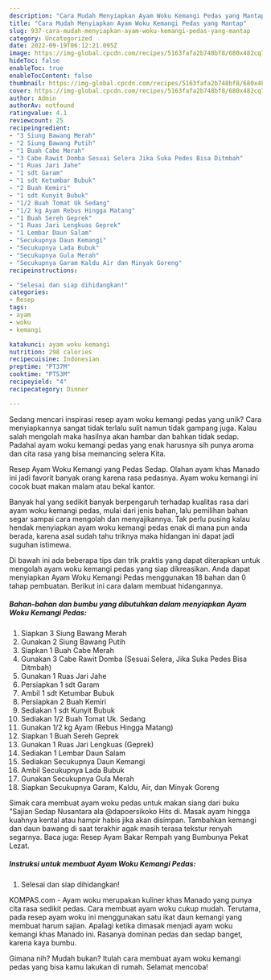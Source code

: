 ```yaml
---
description: "Cara Mudah Menyiapkan Ayam Woku Kemangi Pedas yang Mantap"
title: "Cara Mudah Menyiapkan Ayam Woku Kemangi Pedas yang Mantap"
slug: 937-cara-mudah-menyiapkan-ayam-woku-kemangi-pedas-yang-mantap
category: Uncategorized
date: 2022-09-19T06:12:21.095Z
image: https://img-global.cpcdn.com/recipes/5163fafa2b748bf8/680x482cq70/ayam-woku-kemangi-pedas-foto-resep-utama.jpg
hideToc: false
enableToc: true
enableTocContent: false
thumbnail: https://img-global.cpcdn.com/recipes/5163fafa2b748bf8/680x482cq70/ayam-woku-kemangi-pedas-foto-resep-utama.jpg
cover: https://img-global.cpcdn.com/recipes/5163fafa2b748bf8/680x482cq70/ayam-woku-kemangi-pedas-foto-resep-utama.jpg
author: Admin
authorAv: notfound
ratingvalue: 4.1
reviewcount: 25
recipeingredient:
- "3 Siung Bawang Merah"
- "2 Siung Bawang Putih"
- "1 Buah Cabe Merah"
- "3 Cabe Rawit Domba Sesuai Selera Jika Suka Pedes Bisa Ditmbah"
- "1 Ruas Jari Jahe"
- "1 sdt Garam"
- "1 sdt Ketumbar Bubuk"
- "2 Buah Kemiri"
- "1 sdt Kunyit Bubuk"
- "1/2 Buah Tomat Uk Sedang"
- "1/2 kg Ayam Rebus Hingga Matang"
- "1 Buah Sereh Geprek"
- "1 Ruas Jari Lengkuas Geprek"
- "1 Lembar Daun Salam"
- "Secukupnya Daun Kemangi"
- "Secukupnya Lada Bubuk"
- "Secukupnya Gula Merah"
- "Secukupnya Garam Kaldu Air dan Minyak Goreng"
recipeinstructions:

- "Selesai dan siap dihidangkan!"
categories:
- Resep
tags:
- ayam
- woku
- kemangi

katakunci: ayam woku kemangi 
nutrition: 298 calories
recipecuisine: Indonesian
preptime: "PT37M"
cooktime: "PT53M"
recipeyield: "4"
recipecategory: Dinner

---
```





Sedang mencari inspirasi resep ayam woku kemangi pedas yang unik? Cara menyiapkannya sangat tidak terlalu sulit namun tidak gampang juga. Kalau salah mengolah maka hasilnya akan hambar dan bahkan tidak sedap. Padahal ayam woku kemangi pedas yang enak harusnya sih punya aroma dan cita rasa yang bisa memancing selera Kita.





Resep Ayam Woku Kemangi yang Pedas Sedap. Olahan ayam khas Manado ini jadi favorit banyak orang karena rasa pedasnya. Ayam woku kemangi ini cocok buat makan malam atau bekal kantor.

Banyak hal yang sedikit banyak berpengaruh terhadap kualitas rasa dari ayam woku kemangi pedas, mulai dari jenis bahan, lalu pemilihan bahan segar sampai cara mengolah dan menyajikannya. Tak perlu pusing kalau hendak menyiapkan ayam woku kemangi pedas enak di mana pun anda berada, karena asal sudah tahu triknya maka hidangan ini dapat jadi suguhan istimewa.






Di bawah ini ada beberapa tips dan trik praktis yang dapat diterapkan untuk mengolah ayam woku kemangi pedas yang siap dikreasikan. Anda dapat menyiapkan Ayam Woku Kemangi Pedas menggunakan 18 bahan dan 0 tahap pembuatan. Berikut ini cara dalam membuat hidangannya.

<!--inarticleads1-->

##### Bahan-bahan dan bumbu yang dibutuhkan dalam menyiapkan Ayam Woku Kemangi Pedas:

1. Siapkan 3 Siung Bawang Merah
1. Gunakan 2 Siung Bawang Putih
1. Siapkan 1 Buah Cabe Merah
1. Gunakan 3 Cabe Rawit Domba (Sesuai Selera, Jika Suka Pedes Bisa Ditmbah)
1. Gunakan 1 Ruas Jari Jahe
1. Persiapkan 1 sdt Garam
1. Ambil 1 sdt Ketumbar Bubuk
1. Persiapkan 2 Buah Kemiri
1. Sediakan 1 sdt Kunyit Bubuk
1. Sediakan 1/2 Buah Tomat Uk. Sedang
1. Gunakan 1/2 kg Ayam (Rebus Hingga Matang)
1. Siapkan 1 Buah Sereh Geprek
1. Gunakan 1 Ruas Jari Lengkuas (Geprek)
1. Sediakan 1 Lembar Daun Salam
1. Sediakan Secukupnya Daun Kemangi
1. Ambil Secukupnya Lada Bubuk
1. Gunakan Secukupnya Gula Merah
1. Siapkan Secukupnya Garam, Kaldu, Air, dan Minyak Goreng


Simak cara membuat ayam woku pedas untuk makan siang dari buku &#34;Sajian Sedap Nusantara ala @dapoersikoko Hits di. Masak ayam hingga kuahnya kental atau hampir habis jika akan disimpan. Tambahkan kemangi dan daun bawang di saat terakhir agak masih terasa tekstur renyah segarnya. Baca juga: Resep Ayam Bakar Rempah yang Bumbunya Pekat Lezat. 

<!--inarticleads2-->

##### Instruksi untuk membuat Ayam Woku Kemangi Pedas:


1. Selesai dan siap dihidangkan!

KOMPAS.com - Ayam woku merupakan kuliner khas Manado yang punya cita rasa sedikit pedas. Cara membuat ayam woku cukup mudah. Terutama, pada resep ayam woku ini menggunakan satu ikat daun kemangi yang membuat harum sajian. Apalagi ketika dimasak menjadi ayam woku kemangi khas Manado ini. Rasanya dominan pedas dan sedap banget, karena kaya bumbu. 

Gimana nih? Mudah bukan? Itulah cara membuat ayam woku kemangi pedas yang bisa kamu lakukan di rumah. Selamat mencoba!
